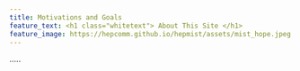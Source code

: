 ```yaml
---
title: Motivations and Goals
feature_text: <h1 class="whitetext"> About This Site </h1>
feature_image: https://hepcomm.github.io/hepmist/assets/mist_hope.jpeg
---
```

.....
